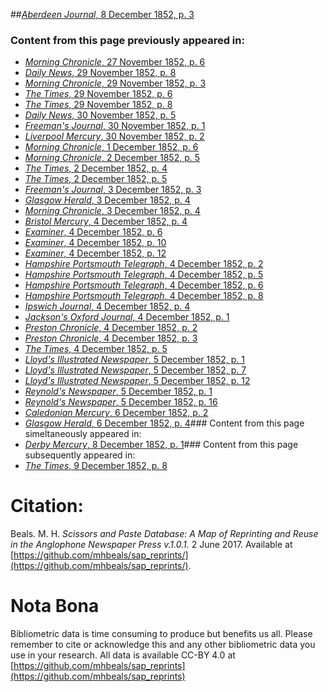 ##[*Aberdeen Journal*, 8 December 1852, p. 3](https://mhbeals.github.io/sap_html/Aberdeen-Journal/Aberdeen-Journal-8-December-1852-p-3)

### Content from this page previously appeared in:
+ [*Morning Chronicle*, 27 November 1852, p. 6](https://mhbeals.github.io/sap_html/Morning-Chronicle/Morning-Chronicle-27-November-1852-p-6)
+ [*Daily News*, 29 November 1852, p. 8](https://mhbeals.github.io/sap_html/Daily-News/Daily-News-29-November-1852-p-8)
+ [*Morning Chronicle*, 29 November 1852, p. 3](https://mhbeals.github.io/sap_html/Morning-Chronicle/Morning-Chronicle-29-November-1852-p-3)
+ [*The Times*, 29 November 1852, p. 6](https://mhbeals.github.io/sap_html/The-Times/The-Times-29-November-1852-p-6)
+ [*The Times*, 29 November 1852, p. 8](https://mhbeals.github.io/sap_html/The-Times/The-Times-29-November-1852-p-8)
+ [*Daily News*, 30 November 1852, p. 5](https://mhbeals.github.io/sap_html/Daily-News/Daily-News-30-November-1852-p-5)
+ [*Freeman's Journal*, 30 November 1852, p. 1](https://mhbeals.github.io/sap_html/Freeman's-Journal/Freeman's-Journal-30-November-1852-p-1)
+ [*Liverpool Mercury*, 30 November 1852, p. 2](https://mhbeals.github.io/sap_html/Liverpool-Mercury/Liverpool-Mercury-30-November-1852-p-2)
+ [*Morning Chronicle*, 1 December 1852, p. 6](https://mhbeals.github.io/sap_html/Morning-Chronicle/Morning-Chronicle-1-December-1852-p-6)
+ [*Morning Chronicle*, 2 December 1852, p. 5](https://mhbeals.github.io/sap_html/Morning-Chronicle/Morning-Chronicle-2-December-1852-p-5)
+ [*The Times*, 2 December 1852, p. 4](https://mhbeals.github.io/sap_html/The-Times/The-Times-2-December-1852-p-4)
+ [*The Times*, 2 December 1852, p. 5](https://mhbeals.github.io/sap_html/The-Times/The-Times-2-December-1852-p-5)
+ [*Freeman's Journal*, 3 December 1852, p. 3](https://mhbeals.github.io/sap_html/Freeman's-Journal/Freeman's-Journal-3-December-1852-p-3)
+ [*Glasgow Herald*, 3 December 1852, p. 4](https://mhbeals.github.io/sap_html/Glasgow-Herald/Glasgow-Herald-3-December-1852-p-4)
+ [*Morning Chronicle*, 3 December 1852, p. 4](https://mhbeals.github.io/sap_html/Morning-Chronicle/Morning-Chronicle-3-December-1852-p-4)
+ [*Bristol Mercury*, 4 December 1852, p. 4](https://mhbeals.github.io/sap_html/Bristol-Mercury/Bristol-Mercury-4-December-1852-p-4)
+ [*Examiner*, 4 December 1852, p. 6](https://mhbeals.github.io/sap_html/Examiner/Examiner-4-December-1852-p-6)
+ [*Examiner*, 4 December 1852, p. 10](https://mhbeals.github.io/sap_html/Examiner/Examiner-4-December-1852-p-10)
+ [*Examiner*, 4 December 1852, p. 12](https://mhbeals.github.io/sap_html/Examiner/Examiner-4-December-1852-p-12)
+ [*Hampshire Portsmouth Telegraph*, 4 December 1852, p. 2](https://mhbeals.github.io/sap_html/Hampshire-Portsmouth-Telegraph/Hampshire-Portsmouth-Telegraph-4-December-1852-p-2)
+ [*Hampshire Portsmouth Telegraph*, 4 December 1852, p. 5](https://mhbeals.github.io/sap_html/Hampshire-Portsmouth-Telegraph/Hampshire-Portsmouth-Telegraph-4-December-1852-p-5)
+ [*Hampshire Portsmouth Telegraph*, 4 December 1852, p. 6](https://mhbeals.github.io/sap_html/Hampshire-Portsmouth-Telegraph/Hampshire-Portsmouth-Telegraph-4-December-1852-p-6)
+ [*Hampshire Portsmouth Telegraph*, 4 December 1852, p. 8](https://mhbeals.github.io/sap_html/Hampshire-Portsmouth-Telegraph/Hampshire-Portsmouth-Telegraph-4-December-1852-p-8)
+ [*Ipswich Journal*, 4 December 1852, p. 4](https://mhbeals.github.io/sap_html/Ipswich-Journal/Ipswich-Journal-4-December-1852-p-4)
+ [*Jackson's Oxford Journal*, 4 December 1852, p. 1](https://mhbeals.github.io/sap_html/Jackson's-Oxford-Journal/Jackson's-Oxford-Journal-4-December-1852-p-1)
+ [*Preston Chronicle*, 4 December 1852, p. 2](https://mhbeals.github.io/sap_html/Preston-Chronicle/Preston-Chronicle-4-December-1852-p-2)
+ [*Preston Chronicle*, 4 December 1852, p. 3](https://mhbeals.github.io/sap_html/Preston-Chronicle/Preston-Chronicle-4-December-1852-p-3)
+ [*The Times*, 4 December 1852, p. 5](https://mhbeals.github.io/sap_html/The-Times/The-Times-4-December-1852-p-5)
+ [*Lloyd's Illustrated Newspaper*, 5 December 1852, p. 1](https://mhbeals.github.io/sap_html/Lloyd's-Illustrated-Newspaper/Lloyd's-Illustrated-Newspaper-5-December-1852-p-1)
+ [*Lloyd's Illustrated Newspaper*, 5 December 1852, p. 7](https://mhbeals.github.io/sap_html/Lloyd's-Illustrated-Newspaper/Lloyd's-Illustrated-Newspaper-5-December-1852-p-7)
+ [*Lloyd's Illustrated Newspaper*, 5 December 1852, p. 12](https://mhbeals.github.io/sap_html/Lloyd's-Illustrated-Newspaper/Lloyd's-Illustrated-Newspaper-5-December-1852-p-12)
+ [*Reynold's Newspaper*, 5 December 1852, p. 1](https://mhbeals.github.io/sap_html/Reynold's-Newspaper/Reynold's-Newspaper-5-December-1852-p-1)
+ [*Reynold's Newspaper*, 5 December 1852, p. 16](https://mhbeals.github.io/sap_html/Reynold's-Newspaper/Reynold's-Newspaper-5-December-1852-p-16)
+ [*Caledonian Mercury*, 6 December 1852, p. 2](https://mhbeals.github.io/sap_html/Caledonian-Mercury/Caledonian-Mercury-6-December-1852-p-2)
+ [*Glasgow Herald*, 6 December 1852, p. 4](https://mhbeals.github.io/sap_html/Glasgow-Herald/Glasgow-Herald-6-December-1852-p-4)### Content from this page simeltaneously appeared in:
+ [*Derby Mercury*, 8 December 1852, p. 1](https://mhbeals.github.io/sap_html/Derby-Mercury/Derby-Mercury-8-December-1852-p-1)### Content from this page subsequently appeared in:
+ [*The Times*, 9 December 1852, p. 8](https://mhbeals.github.io/sap_html/The-Times/The-Times-9-December-1852-p-8)
                    
# Citation: 

Beals. M. H. *Scissors and Paste Database: A Map of Reprinting and Reuse in the Anglophone Newspaper Press v.1.0.1.* 2 June 2017. Available at [https://github.com/mhbeals/sap_reprints/](https://github.com/mhbeals/sap_reprints/). 
                    
# Nota Bona

Bibliometric data is time consuming to produce but benefits us all. Please remember to cite or acknowledge this and any other bibliometric data you use in your research. All data is available CC-BY 4.0 at [https://github.com/mhbeals/sap_reprints](https://github.com/mhbeals/sap_reprints)